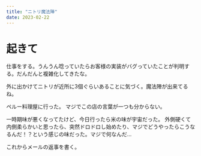 ```yaml
---
title: "ニトリ魔法陣"
date: 2023-02-22
---
```


# 起きて
仕事をする。うんうん唸っていたらお客様の実装がバグっていたことが判明する。だんだんと複雑化してきたな。

外に出かけてニトリが近所に3個ぐらいあることに気づく。魔法陣が出来てるね。

ペルー料理屋に行った。
マジでこの店の言葉が一つも分からない。

一時期味が悪くなってたけど、今日行ったら米の味が宇宙だった。
外側硬くて内側柔らかいと思ったら、突然ドロドロし始めたり、マジでどうやったらこうなるんだ！？という感じの味だった。マジで何なんだ...

これからメールの返事を書く。